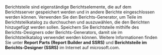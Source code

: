   Berichtsteile sind eigenständige Berichtselemente, die auf dem Berichtsserver gespeichert werden und in andere Berichte eingeschlossen werden können. Verwenden Sie den Berichts-Generator, um Teile im Berichtsteilkatalog zu durchsuchen und auszuwählen, die den Berichten hinzugefügt werden sollen. Speichern Sie Berichtsteile mithilfe des Berichts-Designers oder Berichts-Generators, damit sie im Berichtsteilkatalog verwendet werden können. Weitere Informationen finden Sie unter **Report Parts (Report Builder and SSRS)** und **Berichtsteile im Berichts-Designer (SSRS)** im Internet auf microsoft.com.
   